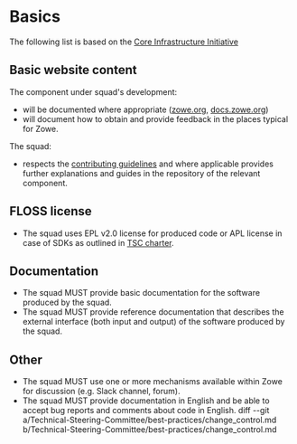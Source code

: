 # Basics

The following list is based on the [Core Infrastructure Initiative](https://bestpractices.coreinfrastructure.org/en/criteria/0)

## Basic website content

The component under squad's development:

* will be documented where appropriate ([zowe.org](https://zowe.org), [docs.zowe.org](https://docs.zowe.org))
* will document how to obtain and provide feedback in the places typical for Zowe.

The squad:

* respects the [contributing guidelines](../contributing.md) and where applicable provides further explanations and guides in the repository of the relevant component.

## FLOSS license

* The squad uses EPL v2.0 license for produced code or APL license in case of SDKs as outlined in [TSC charter](../charter.md).  

## Documentation

* The squad MUST provide basic documentation for the software produced by the squad.
* The squad MUST provide reference documentation that describes the external interface (both input and output) of the software produced by the squad. 

## Other

* The squad MUST use one or more mechanisms available within Zowe for discussion (e.g. Slack channel, forum).
* The squad MUST provide documentation in English and be able to accept bug reports and comments about code in English.
diff --git a/Technical-Steering-Committee/best-practices/change_control.md b/Technical-Steering-Committee/best-practices/change_control.md
